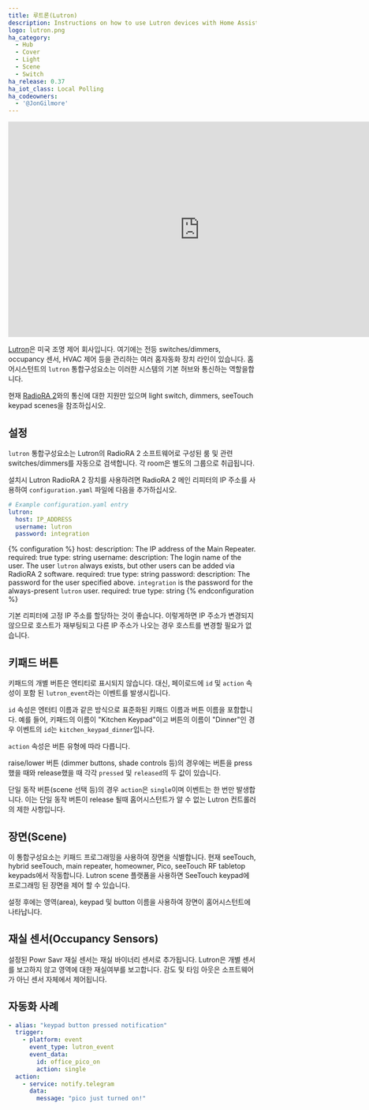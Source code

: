 ```yaml
---
title: 루트론(Lutron)
description: Instructions on how to use Lutron devices with Home Assistant.
logo: lutron.png
ha_category:
  - Hub
  - Cover
  - Light
  - Scene
  - Switch
ha_release: 0.37
ha_iot_class: Local Polling
ha_codeowners:
  - '@JonGilmore'
---
```


<div class='videoWrapper'>
<iframe width="776" height="437" src="https://www.youtube.com/embed/wu3eSloNVKI" frameborder="0" allow="accelerometer; autoplay; encrypted-media; gyroscope; picture-in-picture" allowfullscreen></iframe>
</div>

[Lutron](http://www.lutron.com/)은 미국 조명 제어 회사입니다. 여기에는 전등 switches/dimmers, occupancy 센서, HVAC 제어 등을 관리하는 여러 홈자동화 장치 라인이 있습니다. 홈어시스턴트의 `lutron` 통합구성요소는 이러한 시스템의 기본 허브와 통신하는 역할을합니다.

현재 [RadioRA 2](http://www.lutron.com/en-US/Products/Pages/WholeHomeSystems/RadioRA2/Overview.aspx)와의 통신에 대한 지원만 있으며 light switch, dimmers, seeTouch keypad scenes을 참조하십시오.

## 설정

`lutron` 통합구성요소는 Lutron의 RadioRA 2 소프트웨어로 구성된 룸 및 관련 switches/dimmers를 자동으로 검색합니다. 각 room은 별도의 그룹으로 취급됩니다.

설치시 Lutron RadioRA 2 장치를 사용하려면 RadioRA 2 메인 리피터의 IP 주소를 사용하여 `configuration.yaml` 파일에 다음을 추가하십시오.

``` yaml
# Example configuration.yaml entry
lutron:
  host: IP_ADDRESS
  username: lutron
  password: integration
```

{% configuration %}
host:
  description: The IP address of the Main Repeater.
  required: true
  type: string
username:
  description: The login name of the user. The user `lutron` always exists, but other users can be added via RadioRA 2 software.
  required: true
  type: string
password:
  description: The password for the user specified above. `integration` is the password for the always-present `lutron` user.
  required: true
  type: string
{% endconfiguration %}

<div class='note'>

기본 리피터에 고정 IP 주소를 할당하는 것이 좋습니다. 이렇게하면 IP 주소가 변경되지 않으므로 호스트가 재부팅되고 다른 IP 주소가 나오는 경우 호스트를 변경할 필요가 없습니다.

</div>

## 키패드 버튼

키패드의 개별 버튼은 엔티티로 표시되지 않습니다. 대신, 페이로드에 `id` 및 `action` 속성이 포함 된 `lutron_event`라는 이벤트를 발생시킵니다.

`id` 속성은 엔터티 이름과 같은 방식으로 표준화된 키패드 이름과 버튼 이름을 포함합니다. 예를 들어, 키패드의 이름이 "Kitchen Keypad"이고 버튼의 이름이 "Dinner"인 경우 이벤트의 `id`는 `kitchen_keypad_dinner`입니다.

`action` 속성은 버튼 유형에 따라 다릅니다.

raise/lower 버튼 (dimmer buttons, shade controls 등)의 경우에는 버튼을 press했을 때와 release했을 때 각각 `pressed` 및 `released`의 두 값이 있습니다.

단일 동작 버튼(scene 선택 등)의 경우 `action`은 `single`이며 이벤트는 한 번만 발생합니다. 이는 단일 동작 버튼이 release 될때 홈어시스턴트가 알 수 없는 Lutron 컨트롤러의 제한 사항입니다.

## 장면(Scene)

이 통합구성요소는 키패드 프로그래밍을 사용하여 장면을 식별합니다. 현재 seeTouch, hybrid seeTouch, main repeater, homeowner, Pico, seeTouch RF tabletop keypads에서 작동합니다.
Lutron scene 플랫폼을 사용하면 SeeTouch keypad에 프로그래밍 된 장면을 제어 할 수 있습니다.

설정 후에는 영역(area), keypad 및 button 이름을 사용하여 장면이 홈어시스턴트에 나타납니다.

## 재실 센서(Occupancy Sensors)

설정된 Powr Savr 재실 센서는 재실 바이너리 센서로 추가됩니다. Lutron은 개별 센서를 보고하지 않고 영역에 대한 재실여부를 보고합니다. 감도 및 타임 아웃은 소프트웨어가 아닌 센서 자체에서 제어됩니다.

## 자동화 사례

``` yaml
- alias: "keypad button pressed notification"
  trigger:
    - platform: event
      event_type: lutron_event
      event_data:
        id: office_pico_on
        action: single
  action:
    - service: notify.telegram
      data:
        message: "pico just turned on!"
```
